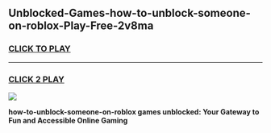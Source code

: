 
## Unblocked-Games-how-to-unblock-someone-on-roblox-Play-Free-2v8ma
<h3>
<a href="https://premium76.site?title=how-to-unblock-someone-on-roblox&ref=21A">CLICK TO PLAY</a></h3>
<hr>

<h3>
<a href="https://premium76.site?title=how-to-unblock-someone-on-roblox&ref=21A">CLICK 2 PLAY</a>
  
</h3>

<a href="https://premium76.site?title=how-to-unblock-someone-on-roblox&ref=21A"><img src="https://clearcache.store/games.png"></a>


**how-to-unblock-someone-on-roblox games unblocked: Your Gateway to Fun and Accessible Online Gaming**
